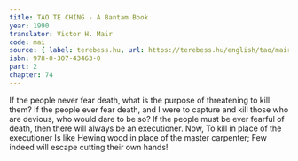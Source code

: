 ```yaml
---
title: TAO TE CHING - A Bantam Book
year: 1990
translator: Victor H. Mair
code: mai
source: { label: terebess.hu, url: https://terebess.hu/english/tao/mair.html }
isbn: 978-0-307-43463-0
part: 2
chapter: 74
---
```


If the people never fear death,
what is the purpose of threatening to kill them?
If the people ever fear death,
and I were to capture and kill those who are devious,
who would dare to be so?
If the people must be ever fearful of death,
then there will always be an executioner.
Now,
To kill in place of the executioner
Is like
Hewing wood in place of the master carpenter;
Few indeed will escape cutting their own hands!
